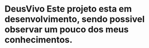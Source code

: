 # DeusVivo Este projeto esta em desenvolvimento, sendo possivel observar um pouco dos meus conhecimentos.
